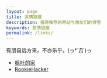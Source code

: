 ```yaml
---
layout: page
title: 友情链接
description: 值得推荐的网站与朋友们的博客
keywords: 友情链接
permalink: /links/
---
```

<p>有朋自远方来，不亦乐乎。(っ*´Д`)っ</p>
<ul>
<li><a href="http://fjhack.me/">枫叶的家</a></li>
<li><a href="http://blog.rookiehacker.org/">RookieHacker</a></li>
</ul>
